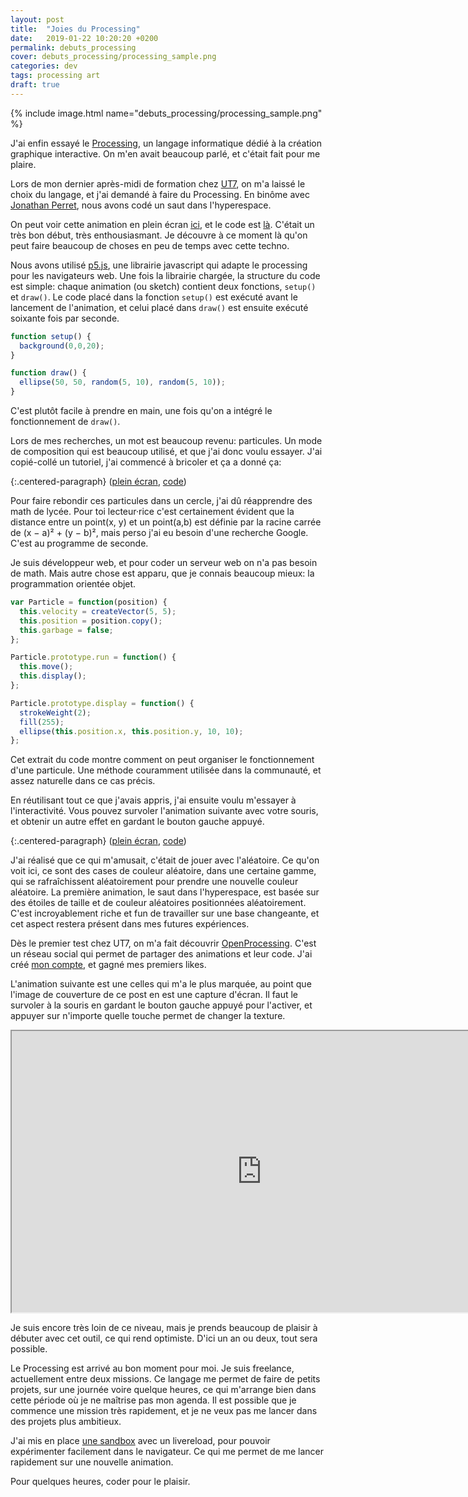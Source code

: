 ```yaml
---
layout: post
title:  "Joies du Processing"
date:   2019-01-22 10:20:20 +0200
permalink: debuts_processing
cover: debuts_processing/processing_sample.png
categories: dev
tags: processing art
draft: true
---
```


{% include image.html name="debuts_processing/processing_sample.png" %}

J'ai enfin essayé le <a href="https://fr.wikipedia.org/wiki/Processing" target='_blank'>Processing</a>, un langage informatique dédié à la création graphique interactive. On m'en avait beaucoup parlé, et c'était fait pour me plaire.

Lors de mon dernier après-midi de formation chez <a href="https://ut7.fr" target='_blank'>UT7</a>, on m'a laissé le choix du langage, et j'ai demandé à faire du Processing. En binôme avec <a href="https://twitter.com/jonathanperret" target='_blank'>Jonathan Perret</a>, nous avons codé un saut dans l'hyperespace.
<!--more-->

<script src="https://cdnjs.cloudflare.com/ajax/libs/p5.js/0.7.2/p5.js"></script>
<script src="https://cdnjs.cloudflare.com/ajax/libs/p5.js/0.7.2/addons/p5.dom.js"></script>

<script type="text/javascript" src="{{ site.baseurl }}/assets/javascript/p5/post_processing.js"></script>

<div id='p5-hyperspeed-container' class='p5-embed-container'></div>

On peut voir cette animation en plein écran <a href="http://inventif.fr/hyperspeed" target='_blank'>ici</a>, et le code est <a href="https://github.com/Ruff9/inventif/blob/master/assets/javascript/p5/hyperspeed.js" target='_blank'>là</a>. C'était un très bon début, très enthousiasmant. Je découvre à ce moment là qu'on peut faire beaucoup de choses en peu de temps avec cette techno.

Nous avons utilisé <a href="http://p5js.org/" target='_blank'>p5.js</a>, une librairie javascript qui adapte le processing pour les navigateurs web. Une fois la librairie chargée, la structure du code est simple: chaque animation (ou sketch) contient deux fonctions, `setup()` et `draw()`. Le code placé dans la fonction `setup()` est exécuté avant le lancement de l'animation, et celui placé dans `draw()` est ensuite exécuté soixante fois par seconde.

```javascript
function setup() {
  background(0,0,20);
}

function draw() {
  ellipse(50, 50, random(5, 10), random(5, 10));
}
```

C'est plutôt facile à prendre en main, une fois qu'on a intégré le fonctionnement de `draw()`.

Lors de mes recherches, un mot est beaucoup revenu: particules. Un mode de composition qui est beaucoup utilisé, et que j'ai donc voulu essayer. J'ai copié-collé un tutoriel, j'ai commencé à bricoler et ça a donné ça:

<div id='p5-particles-container' class='p5-embed-container'></div>

{:.centered-paragraph}
(<a href="http://inventif.fr/particles" target='_blank'>plein écran</a>, <a href="https://github.com/Ruff9/inventif/blob/master/assets/javascript/p5/particles.js" target='_blank'>code</a>)

Pour faire rebondir ces particules dans un cercle, j'ai dû réapprendre des math de lycée. Pour toi lecteur·rice c'est certainement évident que la distance entre un point(x, y) et un point(a,b) est définie par la racine carrée de (x − a)² + (y − b)², mais perso j'ai eu besoin d'une recherche Google. C'est au programme de seconde.

Je suis développeur web, et pour coder un serveur web on n'a pas besoin de math. Mais autre chose est apparu, que je connais beaucoup mieux: la programmation orientée objet.

```javascript
var Particle = function(position) {
  this.velocity = createVector(5, 5);
  this.position = position.copy();
  this.garbage = false;
};

Particle.prototype.run = function() {
  this.move();
  this.display();
};

Particle.prototype.display = function() {
  strokeWeight(2);
  fill(255);
  ellipse(this.position.x, this.position.y, 10, 10);
};
```

Cet extrait du code montre comment on peut organiser le fonctionnement d'une particule. Une méthode couramment utilisée dans la communauté, et assez naturelle dans ce cas précis.

En réutilisant tout ce que j'avais appris, j'ai ensuite voulu m'essayer à l'interactivité. Vous pouvez survoler l'animation suivante avec votre souris, et obtenir un autre effet en gardant le bouton gauche appuyé.

<div id='p5-colors-container' class='p5-embed-container'></div>

{:.centered-paragraph}
(<a href="http://inventif.fr/colors" target='_blank'>plein écran</a>, <a href="https://github.com/Ruff9/inventif/blob/master/assets/javascript/p5/colors.js" target='_blank'>code</a>)

J'ai réalisé que ce qui m'amusait, c'était de jouer avec l'aléatoire. Ce qu'on voit ici, ce sont des cases de couleur aléatoire, dans une certaine gamme, qui se rafraîchissent aléatoirement pour prendre une nouvelle couleur aléatoire. La première animation, le saut dans l'hyperespace, est basée sur des étoiles de taille et de couleur aléatoires positionnées aléatoirement. C'est incroyablement riche et fun de travailler sur une base changeante, et cet aspect restera présent dans mes futures expériences.

Dès le premier test chez UT7, on m'a fait découvrir <a href="https://www.openprocessing.org" target='_blank'>OpenProcessing</a>. C'est un réseau social qui permet de partager des animations et leur code. J'ai créé <a href="https://www.openprocessing.org/user/158204#sketches" target='_blank'>mon compte</a>, et gagné mes premiers likes.

L'animation suivante est une celles qui m'a le plus marquée, au point que l'image de couverture de ce post en est une capture d'écran. Il faut le survoler à la souris en gardant le bouton gauche appuyé pour l'activer, et appuyer sur n'importe quelle touche permet de changer la texture.

<div class='p5-embed-container'>
  <iframe src="https://www.openprocessing.org/sketch/413567/embed/" width="800" height="450"></iframe>
</div>

Je suis encore très loin de ce niveau, mais je prends beaucoup de plaisir à débuter avec cet outil, ce qui rend optimiste. D'ici un an ou deux, tout sera possible.

Le Processing est arrivé au bon moment pour moi. Je suis freelance, actuellement entre deux missions. Ce langage me permet de faire de petits projets, sur une journée voire quelque heures, ce qui m'arrange bien dans cette période où je ne maîtrise pas mon agenda. Il est possible que je commence une mission très rapidement, et je ne veux pas me lancer dans des projets plus ambitieux.

J'ai mis en place <a href="https://github.com/Ruff9/p5js_sandbox" target='_blank'>une sandbox</a> avec un livereload, pour pouvoir expérimenter facilement dans le navigateur. Ce qui me permet de me lancer rapidement sur une nouvelle animation.

Pour quelques heures, coder pour le plaisir.

